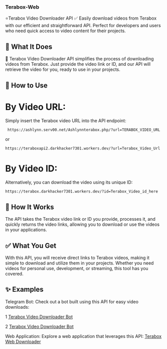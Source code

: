 ### Terabox-Web

⭐Terabox Video Downloader API ✅
 Easily download videos from Terabox with our efficient and straightforward API. Perfect for developers and users who need 
 quick access to video content for their projects.

## 🌟 What It Does
🎥 Terabox Video Downloader API simplifies the process of downloading videos from Terabox. Just provide the video link or ID, and our API will retrieve the video for you, ready to use in your projects.

## 🚀 How to Use
# By Video URL:
 Simply insert the Terabox video URL into the API endpoint:
 
``` https://ashlynn.serv00.net/Ashlynnterabox.php/?url=TERABOX_VIDEO_URL```

or

 ```https://teraboxapi2.darkhacker7301.workers.dev/?url=Terabox_Video_Url```
# By Video ID:

 Alternatively, you can download the video using its unique ID:
 
 ```https://terabox.darkhacker7301.workers.dev/?id=Terabox_Video_id_here```

## 🔄 How It Works
The API takes the Terabox video link or ID you provide, processes it, and quickly returns the video links, allowing you to download or use the videos in your applications.

## ✅ What You Get
With this API, you will receive direct links to Terabox videos, making it simple to download and utilize them in your projects. Whether you need videos for personal use, development, or streaming, this tool has you covered.

## ✨ Examples
  Telegram Bot: Check out a bot built using this API for easy video downloads: 
  
  1 [Terabox Video Downloader Bot](https://t.me/Direct_Terabox_Video_DownBot)
  
  2 [Terabox Video Downloader Bot](https://t.me/Terabox_VideoDownloderBot)
  
  Web Application: Explore a web application that leverages this API: [Terabox Web Downloader](https://ashlynnterabox.netlify.app/)
